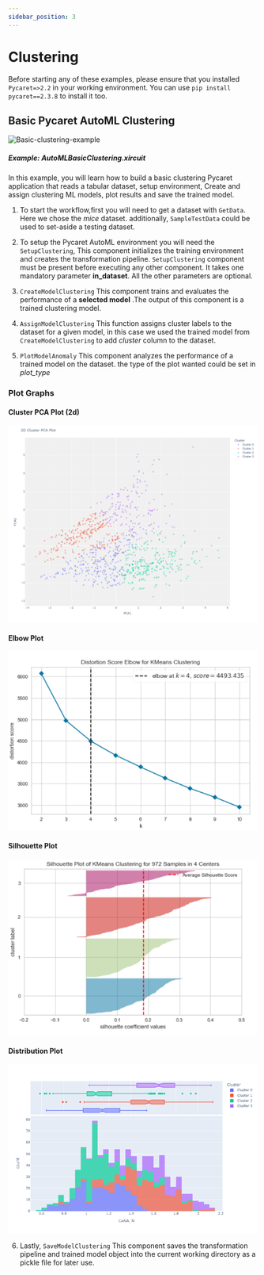 ```yaml
---
sidebar_position: 3
---
```


# Clustering

Before starting any of these examples, please ensure that you installed <code>Pycaret=>2.2</code> in your working environment. You can use <code>pip install pycaret==2.3.8</code> to install it too.    
## Basic Pycaret AutoML Clustering

![Basic-clustering-example](pycaret_images/clustering_example.gif)

##### Example: AutoMLBasicClustering.xircuit

In this example, you will learn how to build a basic clustering Pycaret application that reads a tabular dataset, setup environment, Create and assign clustering ML models, plot results and save the trained model.

1. To start the workflow,first you will need to get a dataset with  `GetData`. Here we chose the *mice* dataset. additionally, `SampleTestData` could be used to set-aside a testing dataset. 
   
2. To setup the Pycaret AutoML environment you will need the `SetupClustering`, This component initializes the training environment and creates the transformation pipeline. `SetupClustering` component must be present before executing any other component. It takes one mandatory parameter **in_dataset**. All the other parameters are optional.   
   

3. `CreateModelClustering` This component trains and evaluates the performance of a **selected model** .The output of this component is a trained clustering model. 

4. `AssignModelClustering` This function assigns cluster labels to the dataset for a given model, in this case we used the trained model from `CreateModelClustering` to add *cluster* column to the dataset. 
   
5. `PlotModelAnomaly` This component analyzes the performance of a trained model on the dataset. the type of the plot wanted could be set in *plot_type*


### Plot Graphs
#### Cluster PCA Plot (2d)
![Cluster_PCA](pycaret_images/Cluster_PCA.png)

#### Elbow Plot
![clustering_elbow](pycaret_images/clustering_elbow.png)

#### Silhouette Plot
![clustering_kmean](pycaret_images/clustering_kmean.png)

#### Distribution Plot
![Cluster_CaNA](pycaret_images/Cluster_CaNA.png)


6. Lastly, `SaveModelClustering` This component saves the transformation pipeline and trained model object into the current working directory as a pickle file for later use.



